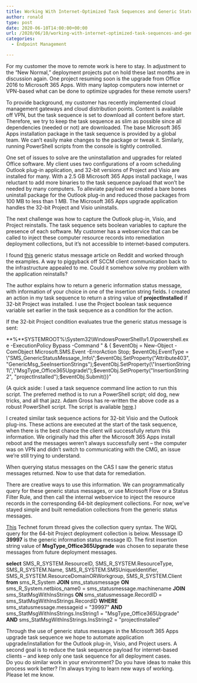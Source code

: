 ```yaml
---
title: Working With Internet-Optimized Task Sequences and Generic Status Messages
author: ronald
type: post
date: 2020-06-10T14:00:00+00:00
url: /2020/06/10/working-with-internet-optimized-task-sequences-and-generic-status-messages/
categories:
  - Endpoint Management

---
```

For my customer the move to remote work is here to stay. In adjustment to the “New Normal,” deployment projects put on hold these last months are in discussion again. One project resuming soon is the upgrade from Office 2016 to Microsoft 365 Apps. With many laptop computers now internet or VPN-based what can be done to optimize upgrades for these remote users?

To provide background, my customer has recently implemented cloud management gateways and cloud distribution points. Content is available off VPN, but the task sequence is set to download all content before start. Therefore, we try to keep the task sequence as slim as possible since all dependencies (needed or not) are downloaded. The base Microsoft 365 Apps installation package in the task sequence is provided by a global team. We can’t easily make changes to the package or tweak it. Similarly, running PowerShell scripts from the console is tightly controlled.

One set of issues to solve are the uninstallation and upgrades for related Office software. My client uses two configurations of a room scheduling Outlook plug-in application, and 32-bit versions of Project and Visio are installed for many. With a 2.5 GB Microsoft 365 Apps install package, I was reluctant to add more binaries to the task sequence payload that won’t be needed by many computers. To alleviate payload we created a bare bones uninstall package for the Outlook plug-in and reduced those packages from 100 MB to less than 1 MB. The Microsoft 365 Apps upgrade application handles the 32-bit Project and Visio uninstalls.

The next challenge was how to capture the Outlook plug-in, Visio, and Project reinstalls. The task sequence sets boolean variables to capture the presence of each software. My customer has a webservice that can be called to inject these computer resource records into remediation deployment collections, but it’s not accessible to internet-based computers.

I found [this](https://www.reddit.com/r/SCCM/comments/b19gzw/how_we_used_to_do_it_collecting_client_data_via/) generic status message article on Reddit and worked through the examples. A way to piggyback off SCCM client communication back to the infrastructure appealed to me. Could it somehow solve my problem with the application reinstalls?

The author explains how to return a generic information status message, with information of your choice in one of the insertion string fields. I created an action in my task sequence to return a string value of **projectInstalled** if 32-bit Project was installed. I use the Project boolean task sequence variable set earlier in the task sequence as a condition for the action.

If the 32-bit Project condition evaluates true the generic status message is sent:

  **%**SYSTEMROOT%\System32\WindowsPowerShell\v1.0\powershell.exe -ExecutionPolicy Bypass -Command " & { $eventObj = New-Object -ComObject Microsoft.SMS.Event -ErrorAction Stop; $eventObj.EventType = \"SMS_GenericStatusMessage_Info\";$eventObj.SetProperty(\"Attribute403\", \"GenericMsg_SeeInsertionStrings\");$eventObj.SetProperty(\"InsertionString1\",\"MsgType_Office365Upgrade\");$eventObj.SetProperty(\"InsertionString2\", \"projectInstalled\");$eventObj.Submit()}"

(A quick aside: I used a task sequence command line action to run this script. The preferred method is to run a PowerShell script; old dog, new tricks, and all that jazz. Adam Gross has re-written the above code as a robust PowerShell script. The script is available [here](https://github.com/RonaldMontgomery/SysManSquad/blob/master/New-CustomStatusMessage).)

I created similar task sequence actions for 32-bit Visio and the Outlook plug-ins. These actions are executed at the start of the task sequence, when there is the best chance the client will successfully return this information. We originally had this after the Microsoft 365 Apps install reboot and the messages weren’t always successfully sent – the computer was on VPN and didn’t switch to communicating with the CMG, an issue we’re still trying to understand.

When querying status messages on the CAS I saw the generic status messages returned. Now to use that data for remediation.

There are creative ways to use this information. We can programmatically query for these generic status messages, or use Microsoft Flow or a Status Filter Rule, and then call the internal webservice to inject the resource records in the corresponding 64-bit deployment collections. For now, we’ve stayed simple and built remediation collections from the generic status messages.

[This](https://social.technet.microsoft.com/Forums/en-US/0822d4d9-3033-4344-8cff-c72d89a0db20/how-to-create-collection-based-on-status-message?forum=configmgrgeneral) Technet forum thread gives the collection query syntax. The WQL query for the 64-bit Project deployment collection is below. Messsage ID **39997** is the generic information status message ID. The first insertion string value of **MsgType_Office365Upgrade** was chosen to separate these messages from future deployment messages.

  **select** SMS_R_SYSTEM.ResourceID,
  SMS_R_SYSTEM.ResourceType,
  SMS_R_SYSTEM.Name,
  SMS_R_SYSTEM.SMSUniqueIdentifier,
  SMS_R_SYSTEM.ResourceDomainORWorkgroup,
  SMS_R_SYSTEM.Client 
  **from** sms_R_System 
  **JOIN** sms_statusmessage **ON** sms_R_System.netbios_name0 = sms_statusmessage.machinename 
  **JOIN** sms_StatMsgWithInsStrings **ON** sms_statusmessage.RecordID = sms_StatMsgWithInsStrings.RecordID 
  **WHERE** sms_statusmessage.messageid = "39997" 
  **AND** sms_StatMsgWithInsStrings.InsString1 = "MsgType_Office365Upgrade" 
  **AND** sms_StatMsgWithInsStrings.InsString2 = "projectInstalled"

Through the use of generic status messages in the Microsoft 365 Apps upgrade task sequence we hope to automate application upgrade/installation for the Outlook plug-in, Visio, and Project users. A second goal is to reduce the task sequence payload for internet-based clients – and keep only one task sequence for all deployment cases.  
Do you do similar work in your environment? Do you have ideas to make this process work better? I’m always trying to learn new ways of working. Please let me know.
